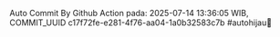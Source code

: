 Auto Commit By Github Action pada: 2025-07-14 13:36:05 WIB, COMMIT_UUID c17f72fe-e281-4f76-aa04-1a0b32583c7b #autohijau🗿
